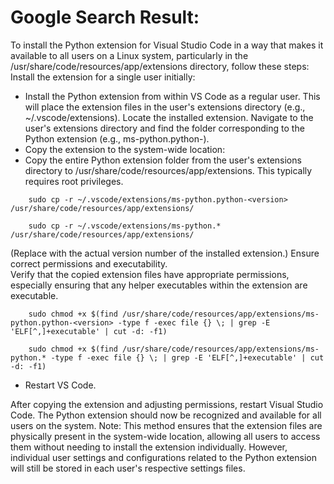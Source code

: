 # Google Search Result:

To install the Python extension for Visual Studio Code in a way that makes it available to all users on a Linux system, particularly in the /usr/share/code/resources/app/extensions directory, follow these steps:  
Install the extension for a single user initially:  
- Install the Python extension from within VS Code as a regular user. This will place the extension files in the user's extensions directory (e.g., ~/.vscode/extensions). Locate the installed extension.
Navigate to the user's extensions directory and find the folder corresponding to the Python extension (e.g., ms-python.python-<version>).
- Copy the extension to the system-wide location:
- Copy the entire Python extension folder from the user's extensions directory to /usr/share/code/resources/app/extensions. This typically requires root privileges.

```
    sudo cp -r ~/.vscode/extensions/ms-python.python-<version> /usr/share/code/resources/app/extensions/
```

```
    sudo cp -r ~/.vscode/extensions/ms-python.* /usr/share/code/resources/app/extensions/
```
(Replace <version> with the actual version number of the installed extension.) Ensure correct permissions and executability.  
Verify that the copied extension files have appropriate permissions, especially ensuring that any helper executables within the extension are executable.


```
    sudo chmod +x $(find /usr/share/code/resources/app/extensions/ms-python.python-<version> -type f -exec file {} \; | grep -E 'ELF[^,]+executable' | cut -d: -f1)
```


```
    sudo chmod +x $(find /usr/share/code/resources/app/extensions/ms-python.* -type f -exec file {} \; | grep -E 'ELF[^,]+executable' | cut -d: -f1)
```
- Restart VS Code.
  
After copying the extension and adjusting permissions, restart Visual Studio Code. The Python extension should now be recognized and available for all users on the system.
Note: This method ensures that the extension files are physically present in the system-wide location, allowing all users to access them without needing to install the extension individually. However, individual user settings and configurations related to the Python extension will still be stored in each user's respective settings files.
